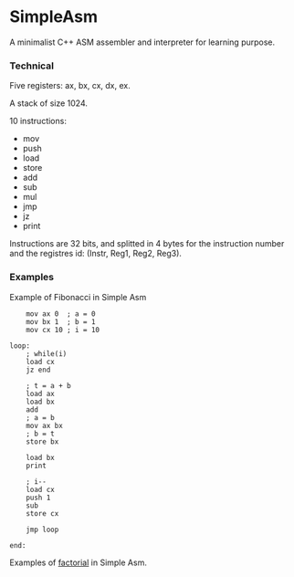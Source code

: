 SimpleAsm
=========

A minimalist C++ ASM assembler and interpreter for learning purpose.


### Technical

Five registers: ax, bx, cx, dx, ex.

A stack of size 1024.

10 instructions:
- mov
- push
- load
- store
- add
- sub
- mul
- jmp
- jz
- print

Instructions are 32 bits, and splitted in 4 bytes for the instruction number
and the registres id: (Instr, Reg1, Reg2, Reg3).


### Examples

Example of Fibonacci in Simple Asm
```
	mov ax 0  ; a = 0
	mov bx 1  ; b = 1
	mov cx 10 ; i = 10

loop:
	; while(i)
	load cx
	jz end
	
	; t = a + b
	load ax
	load bx
	add
	; a = b
	mov ax bx
	; b = t
	store bx
	
	load bx
	print

	; i--
	load cx
	push 1
	sub
	store cx
	
	jmp loop

end:

```

Examples of [factorial](Examples/Factorial.txt) in Simple Asm.

